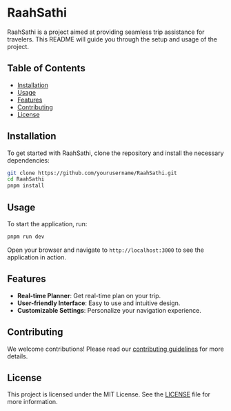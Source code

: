 # RaahSathi

RaahSathi is a project aimed at providing seamless trip assistance for travelers. This README will guide you through the setup and usage of the project.

## Table of Contents
- [Installation](#installation)
- [Usage](#usage)
- [Features](#features)
- [Contributing](#contributing)
- [License](#license)

## Installation

To get started with RaahSathi, clone the repository and install the necessary dependencies:

```bash
git clone https://github.com/yourusername/RaahSathi.git
cd RaahSathi
pnpm install
```

## Usage

To start the application, run:

```bash
pnpm run dev
```

Open your browser and navigate to `http://localhost:3000` to see the application in action.

## Features

- **Real-time Planner**: Get real-time plan on your trip.
- **User-friendly Interface**: Easy to use and intuitive design.
- **Customizable Settings**: Personalize your navigation experience.

## Contributing

We welcome contributions! Please read our [contributing guidelines](CONTRIBUTING.md) for more details.

## License

This project is licensed under the MIT License. See the [LICENSE](LICENSE) file for more information.
